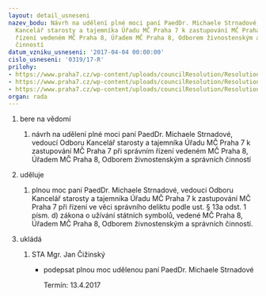 ```yaml
---
layout: detail_usneseni
nazev_bodu: Návrh na udělení plné moci paní PaedDr. Michaele Strnadové, vedoucí Odboru
  Kancelář starosty a tajemníka Úřadu MČ Praha 7 k zastupování MČ Praha 7 při správním
  řízení vedeném MČ Praha 8, Úřadem MČ Praha 8, Odborem živnostenským a správních
  činností
datum_vzniku_usneseni: '2017-04-04 00:00:00'
cislo_usneseni: '0319/17-R'
prilohy:
- https://www.praha7.cz/wp-content/uploads/councilResolution/Resolutions/29161/export/Duvodovazprava_plnamoc_Strnadova_vlajky~187033.doc
- https://www.praha7.cz/wp-content/uploads/councilResolution/Resolutions/29161/export/Plnamoc_Strnadova_vererjna~187032.doc
- https://www.praha7.cz/wp-content/uploads/councilResolution/Resolutions/29161/export/export~296361.pdf
organ: rada
---
```

<OL class=urzList_view id=urzList>
<LI class=urzClass1><SPAN name="1">bere na vědomí</SPAN> 
<OL class=urzOlClass>
<LI class=urzClass2 style="TEXT-ALIGN: left"><SPAN>
<P>návrh na udělení plné moci paní PaedDr. Michaele Strnadové, vedoucí Odboru Kancelář starosty a tajemníka Úřadu MČ Praha 7 k zastupování MČ Praha 7 při správním řízení vedeném MČ Praha 8, Úřadem MČ Praha 8, Odborem živnostenským a správních činností</P></SPAN></LI></OL></LI>
<LI class=urzClass1><SPAN name="31">uděluje</SPAN> 
<OL class=urzOlClass>
<LI class=urzClass2 style="TEXT-ALIGN: left"><SPAN>
<P>plnou moc paní PaedDr. Michaele Strnadové, vedoucí Odboru Kancelář starosty a tajemníka Úřadu MČ Praha 7 k zastupování MČ Praha 7 při řízení ve věci správního deliktu podle ust. § 13a odst. 1 písm. d) zákona o užívání státních symbolů, vedené MČ Praha 8, Úřadem MČ Praha 8, Odborem živnostenským a správních činností.</P></SPAN></LI></OL></LI>
<LI class=urzClass1 id=urzUkoly><SPAN name="1">ukládá</SPAN>
<OL class=urzOlClass>
<LI class=urzClass2><SPAN>
<P>STA Mgr. Jan Čižinský</P></SPAN>
<UL class=urzUlClass>
<LI class=urzClass3><SPAN>
<P>podepsat plnou moc udělenou paní PaedDr. Michaele Strnadové</P></SPAN><SPAN class=urzUkolTermin>Termín:&nbsp;13.4.2017</SPAN></LI></UL></LI></OL></LI></OL>